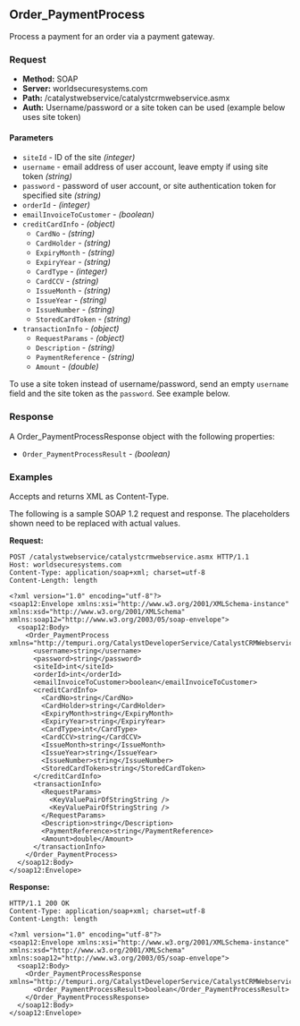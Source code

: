 ## Order_PaymentProcess

Process a payment for an order via a payment gateway.

### Request

* **Method:** SOAP
* **Server:** worldsecuresystems.com
* **Path:** /catalystwebservice/catalystcrmwebservice.asmx
* **Auth:** Username/password or a site token can be used (example below uses site token)

#### Parameters

* `siteId` - ID of the site *(integer)*
* `username` - email address of user account, leave empty if using site token *(string)*
* `password` - password of user account, or site authentication token for specified site *(string)*
* `orderId` - *(integer)*
* `emailInvoiceToCustomer` - *(boolean)*
* `creditCardInfo` - *(object)*
	* `CardNo` - *(string)*
	* `CardHolder` - *(string)*
	* `ExpiryMonth` - *(string)*
	* `ExpiryYear` - *(string)*
	* `CardType` - *(integer)*
	* `CardCCV` - *(string)*
	* `IssueMonth` - *(string)*
	* `IssueYear` - *(string)*
	* `IssueNumber` - *(string)*
	* `StoredCardToken` - *(string)*
* `transactionInfo` - *(object)*
	* `RequestParams` - *(object)*
	* `Description` - *(string)*
	* `PaymentReference` - *(string)*
	* `Amount` - *(double)*

To use a site token instead of username/password, send an empty `username` field and the site token as the `password`. See example below.

### Response

A Order_PaymentProcessResponse object with the following properties:

* `Order_PaymentProcessResult` - *(boolean)*

### Examples

Accepts and returns XML as Content-Type. 

The following is a sample SOAP 1.2 request and response. The placeholders shown need to be replaced with actual values.

**Request:**
~~~
POST /catalystwebservice/catalystcrmwebservice.asmx HTTP/1.1
Host: worldsecuresystems.com
Content-Type: application/soap+xml; charset=utf-8
Content-Length: length

<?xml version="1.0" encoding="utf-8"?>
<soap12:Envelope xmlns:xsi="http://www.w3.org/2001/XMLSchema-instance" xmlns:xsd="http://www.w3.org/2001/XMLSchema" xmlns:soap12="http://www.w3.org/2003/05/soap-envelope">
  <soap12:Body>
    <Order_PaymentProcess xmlns="http://tempuri.org/CatalystDeveloperService/CatalystCRMWebservice">
      <username>string</username>
      <password>string</password>
      <siteId>int</siteId>
      <orderId>int</orderId>
      <emailInvoiceToCustomer>boolean</emailInvoiceToCustomer>
      <creditCardInfo>
        <CardNo>string</CardNo>
        <CardHolder>string</CardHolder>
        <ExpiryMonth>string</ExpiryMonth>
        <ExpiryYear>string</ExpiryYear>
        <CardType>int</CardType>
        <CardCCV>string</CardCCV>
        <IssueMonth>string</IssueMonth>
        <IssueYear>string</IssueYear>
        <IssueNumber>string</IssueNumber>
        <StoredCardToken>string</StoredCardToken>
      </creditCardInfo>
      <transactionInfo>
        <RequestParams>
          <KeyValuePairOfStringString />
          <KeyValuePairOfStringString />
        </RequestParams>
        <Description>string</Description>
        <PaymentReference>string</PaymentReference>
        <Amount>double</Amount>
      </transactionInfo>
    </Order_PaymentProcess>
  </soap12:Body>
</soap12:Envelope>
~~~

**Response:**
~~~
HTTP/1.1 200 OK
Content-Type: application/soap+xml; charset=utf-8
Content-Length: length

<?xml version="1.0" encoding="utf-8"?>
<soap12:Envelope xmlns:xsi="http://www.w3.org/2001/XMLSchema-instance" xmlns:xsd="http://www.w3.org/2001/XMLSchema" xmlns:soap12="http://www.w3.org/2003/05/soap-envelope">
  <soap12:Body>
    <Order_PaymentProcessResponse xmlns="http://tempuri.org/CatalystDeveloperService/CatalystCRMWebservice">
      <Order_PaymentProcessResult>boolean</Order_PaymentProcessResult>
    </Order_PaymentProcessResponse>
  </soap12:Body>
</soap12:Envelope>
~~~
